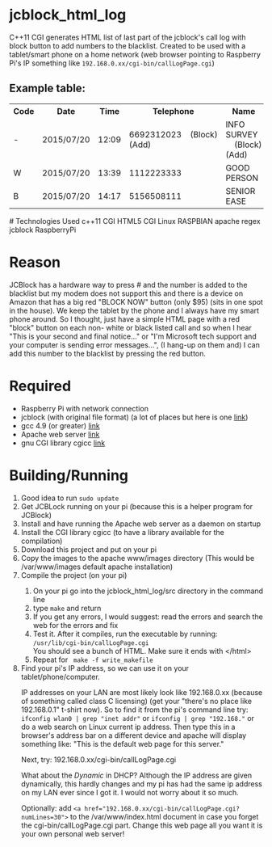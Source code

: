 # jcblock_html_log
<p>C++11 CGI generates HTML list of last part of the jcblock's call log with block button to add numbers to the blacklist. Created to be used with a tablet/smart phone on a home network (web browser pointing to Raspberry Pi's IP something like <code>192.168.0.xx/cgi-bin/callLogPage.cgi</code>)</p>
<articale><h2>Example table:</h2>
<table style="width:100%">
<tr>
<th>Code</th>
	    <th>Date</th>
	    <th>Time</th>
	    <th>Telephone</th>
	    <th>Name</th>
</tr>
<tr><td>-</td><td>2015/07/20</td><td>12:09</td><td>6692312023&nbsp;&nbsp;&nbsp;&nbsp;(Block) (Add)</td><td>INFO SURVEY &nbsp;&nbsp;&nbsp;&nbsp;(Block) (Add)</td></tr>
<tr><td>W</td><td>2015/07/20</td><td>13:39</td><td>1112223333</td><td>GOOD PERSON</td></tr>
<tr><td>B</td><td>2015/07/20</td><td>14:17</td><td>5156508111</td><td>SENIOR EASE</td></tr>
   </table>
   <articale>
# Technologies Used
c++11 CGI HTML5 CGI Linux RASPBIAN apache regex jcblock RaspberryPi

# Reason
JCBlock has a hardware way to press # and the number is added to the blacklist but my modem does not support this and there is a device on Amazon that has a big red "BLOCK NOW" button (only $95) (sits in one spot in the house).  We keep the tablet by the phone and I always have my smart phone around.  So I thought, just have a simple HTML page with a red "block" button on each non- white or black listed call and so when I hear "This is your second and final notice..." or "I'm Microsoft tech support and your computer is sending error messages...", (I hang-up on them and) I can add this number to the blacklist by pressing the red button.

# Required
<ul>
   <li>Raspberry Pi with network connection</li>
   <li>jcblock (with original file format) (a lot of places but here is one <a href="https://github.com/rajraj/jcblock">link</a>)</li>
   <li>gcc 4.9 (or greater) <a href="https://solarianprogrammer.com/2015/01/13/raspberry-pi-raspbian-install-gcc-compile-cpp-14-programs/">link</a></li>
   <li>Apache web server <a href="https://www.raspberrypi.org/documentation/remote-access/web-server/apache.md">link</a></li>
   <li>gnu CGI library cgicc <a href="http://www.tutorialspoint.com/cplusplus/cpp_web_programming.htm">link</a></li>
</ul>

# Building/Running
<ol>
   <li>Good idea to run <code>sudo update</code></li>
   <li>Get JCBLock running on your pi (because this is a helper program for JCBlock)</li>
   <li>Install and have running the Apache web server as a daemon on startup</li>
   <li>Install the CGI library cgicc (to have a library available for the compilation)</li>
   <li>Download this project and put on your pi</li>
   <li>Copy the images to the apache www/images directory (This would be /var/www/images default apache installation)</li>
   <li>Compile the project (on your pi)</li>
      <ol>
        <li>On your pi go into the jcblock_html_log/src directory in the command line</li>
        <li>type <code>make</code> and return</li>
        <li>If you get any errors, I would suggest: read the errors and search the web for the errors and fix</li>
        <li>Test it.  After it compiles, run the executable by running: <code>/usr/lib/cgi-bin/callLogPage.cgi</code><br>
        You should see a bunch of HTML. Make sure it ends with &lt;/html&gt;</li>
        <li>Repeat for <code> make -f write_makefile</code>
      </ol>
   <li>Find your pi's IP address, so we can use it on your tablet/phone/computer.</li>
     <p>IP addresses on your LAN are most likely look like 192.168.0.xx (because of something called class C licensing) (get your "there's no place like 192.168.0.1" t-shirt now).  So to find it from the pi's command line try: <code>ifconfig wlan0 | grep "inet addr"</code> or <code>ifconfig | grep "192.168."</code> or do a web search on Linux current ip address. Then type this in a browser's address bar on a different device and apache will display something like: "This is the default web page for this server."</p>
     <p>Next, try: 192.168.0.xx/cgi-bin/callLogPage.cgi</p>
     <p>What about the <em>Dynamic</em> in DHCP?  Although the IP address are given dynamically, this hardly changes and my pi has had the same ip address on my LAN ever since I got it.  I would not worry about it so much.</p>
     <p>Optionally: add <code>&lt;a href="192.168.0.xx/cgi-bin/callLogPage.cgi?numLines=30"&gt;</code> to the /var/www/index.html document in case you forget the cgi-bin/callLogPage.cgi part. Change this web page all you want it is your own personal web server!
</ol>
   
